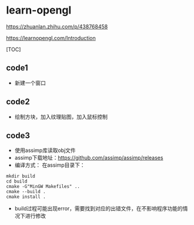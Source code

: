 # learn-opengl


https://zhuanlan.zhihu.com/p/438768458

https://learnopengl.com/Introduction

[TOC]

## code1
- 新建一个窗口

## code2
- 绘制方块，加入纹理贴图，加入鼠标控制

## code3
- 使用assimp库读取obj文件
- assimp下载地址：https://github.com/assimp/assimp/releases
- 编译方式：
在assimp目录下：
```
mkdir build
cd build
cmake -G"MinGW Makefiles" ..
cmake --build .
cmake install .
```
- build过程可能出现error，需要找到对应的出错文件，在不影响程序功能的情况下进行修改
